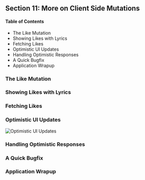 ## Section 11: More on Client Side Mutations

#### Table of Contents
- The Like Mutation
- Showing Likes with Lyrics
- Fetching Likes
- Optimistic UI Updates
- Handling Optimistic Responses
- A Quick Bugfix
- Application Wrapup


### The Like Mutation


### Showing Likes with Lyrics


### Fetching Likes


### Optimistic UI Updates

![Optimistic UI Updates](https://github.com/lcycstudio/nodejs/blob/master/GraphQL_with_React_The_Complete_Developers_Guide/11_more_on_client_side_mutations/optimistic_update.png)


### Handling Optimistic Responses


### A Quick Bugfix


### Application Wrapup


